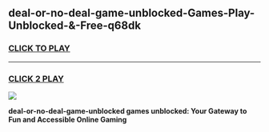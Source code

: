 
## deal-or-no-deal-game-unblocked-Games-Play-Unblocked-&-Free-q68dk
<h3>
<a href="https://premium76.site?title=deal-or-no-deal-game-unblocked&ref=24A">CLICK TO PLAY</a></h3>
<hr>

<h3>
<a href="https://premium76.site?title=deal-or-no-deal-game-unblocked&ref=24A">CLICK 2 PLAY</a>
  
</h3>

<a href="https://premium76.site?title=deal-or-no-deal-game-unblocked&ref=24A"><img src="https://clearcache.store/games.png"></a>


**deal-or-no-deal-game-unblocked games unblocked: Your Gateway to Fun and Accessible Online Gaming**

